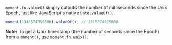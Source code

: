 `moment.fn.valueOf` simply outputs the number of milliseconds since the Unix Epoch, just like
  JavaScript's native `Date.valueOf()`.

```javascript
moment(1318874398806).valueOf(); // 1318874398806
```

**Note:** To get a Unix timestamp (the number of seconds since the Epoch) from a `moment()`, use `moment.fn.unix()`.
